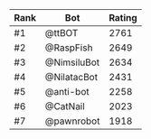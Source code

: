 Rank|Bot|Rating
---|---|---
#1|@ttBOT|2761
#2|@RaspFish|2649
#3|@NimsiluBot|2634
#4|@NilatacBot|2431
#5|@anti-bot|2258
#6|@CatNail|2023
#7|@pawnrobot|1918
